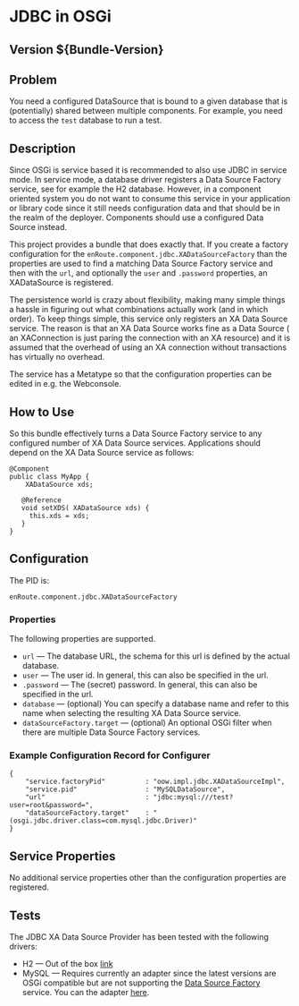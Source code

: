 # JDBC in OSGi 
## Version ${Bundle-Version}
## Problem
You need a configured DataSource that is bound to a given database that is
(potentially) shared between multiple components. For example, you need
to access the `test` database to run a test.

## Description
Since OSGi is service based it is recommended to also use JDBC in service mode. In
service mode, a database driver registers a Data Source Factory service, see for
example the H2 database. However, in a component oriented system you do not want
to consume this service in your application or library code since it still needs
configuration data and that should be in the realm of the deployer. Components
should use a configured Data Source instead.

This project provides a bundle that does exactly that. If you create a factory configuration
for the `enRoute.component.jdbc.XADataSourceFactory` than the properties are used
to find a matching Data Source Factory service and then with the `url`, and optionally
the `user` and `.password` properties, an XADataSource is registered. 

The persistence world is crazy about flexibility, making many simple things a hassle
in figuring out what combinations actually work (and in which order). To keep things
simple, this service only registers an XA Data Source service. The reason is that an XA
Data Source works fine as a Data Source ( an XAConnection is just paring the connection
with an XA resource) and it is assumed that the overhead of using an XA connection
without transactions has virtually no overhead.

The service has a Metatype so that the configuration properties can be edited in e.g. the
Webconsole. 

## How to Use
So this bundle effectively turns a Data Source Factory service to any configured number 
of XA Data Source services. Applications should depend on the XA Data Source service 
as follows:

    @Component
    public class MyApp {
        XADataSource xds;

       @Reference
	   void setXDS( XADataSource xds) {
	     this.xds = xds;
	   }
    }

## Configuration
The PID is:

    enRoute.component.jdbc.XADataSourceFactory

### Properties
The following properties are supported.

* `url` — The database URL, the schema for this url is defined by the actual database.
* `user` — The user id. In general, this can also be specified in the url.
* `.password` — The (secret) password. In general, this can also be specified in the url.
* `database` — (optional) You can specify a database name and refer to this name when selecting the resulting XA Data Source service.
* `dataSourceFactory.target` — (optional) An optional OSGi filter when there are multiple Data Source Factory services.

### Example Configuration Record for Configurer

    {
        "service.factoryPid"          : "oow.impl.jdbc.XADataSourceImpl",
        "service.pid"                 : "MySQLDataSource",
        "url"                         : "jdbc:mysql:///test?user=root&password=",
        "dataSourceFactory.target"    : "(osgi.jdbc.driver.class=com.mysql.jdbc.Driver)"
    } 

## Service Properties
No additional service properties other than the configuration properties are registered.

## Tests
The JDBC XA Data Source Provider has been tested with the following drivers:

* H2 — Out of the  box [link](http://jpm4j.org/#!/p/com.h2database/h2)
* MySQL — Requires currently an adapter since the latest versions are OSGi compatible but are not supporting the [Data Source Factory][1] service. You can 
the adapter [here](http://jpm4j.org/#!/p/osgi/enRoute.jdbc.mysql).

[1]: http://www.osgi.org/javadoc/r4v42/org/osgi/service/jdbc/DataSourceFactory.html

